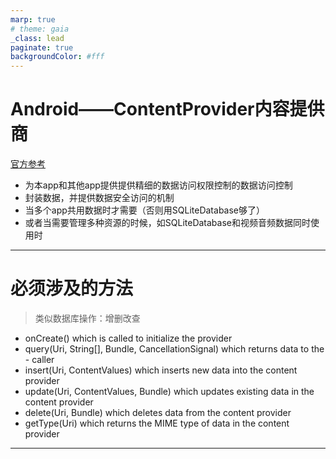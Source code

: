 ```yaml
---
marp: true
# theme: gaia
_class: lead
paginate: true
backgroundColor: #fff
---
```


# Android——ContentProvider内容提供商
[官方参考](https://developer.android.google.cn/guide/topics/providers/content-providers)

- 为本app和其他app提供提供精细的数据访问权限控制的数据访问控制
- 封装数据，并提供数据安全访问的机制
- 当多个app共用数据时才需要（否则用SQLiteDatabase够了）
- 或者当需要管理多种资源的时候，如SQLiteDatabase和视频音频数据同时使用时

---
# 必须涉及的方法
> 类似数据库操作：增删改查
- onCreate() which is called to initialize the provider
- query(Uri, String[], Bundle, CancellationSignal) which returns data to the - caller
- insert(Uri, ContentValues) which inserts new data into the content provider
- update(Uri, ContentValues, Bundle) which updates existing data in the content provider
- delete(Uri, Bundle) which deletes data from the content provider
- getType(Uri) which returns the MIME type of data in the content provider

---
# 